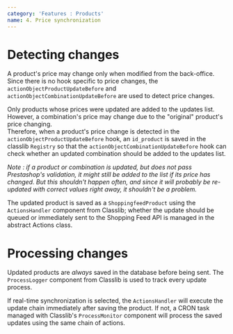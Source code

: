 ```yaml
---
category: 'Features : Products'
name: 4. Price synchronization
---
```


# Detecting changes

A product's price may change only when modified from the back-office. Since
there is no hook specific to price changes, the
`actionObjectProductUpdateBefore` and `actionObjectCombinationUpdateBefore` are
used to detect price changes.

Only products whose prices were updated are added to the updates list. However,
a combination's price may change due to the "original" product's price changing.  
Therefore, when a product's price change is detected in the
`actionObjectProductUpdateBefore` hook, an `id_product` is saved in the
classlib `Registry` so that the `actionObjectCombinationUpdateBefore` hook can
check whether an updated combination should be added to the updates list.

_Note : if a product or combination is updated, but does not pass Prestashop's
validation, it might still be added to the list if its price has changed. But
this shouldn't happen often, and since it will probably be re-updated with
correct values right away, it shouldn't be a problem._

The updated product is saved as a `ShoppingfeedProduct` using the
`ActionsHandler` component from Classlib; whether the update should be queued or
immediately sent to the Shopping Feed API is managed in the abstract Actions
class.

# Processing changes

Updated products are _always_ saved in the database before being sent. The
`ProcessLogger` component from Classlib is used to track every update process.

If real-time synchronization is selected, the `ActionsHandler` will execute the
update chain immediately after saving the product. If not, a CRON task managed
with Classlib's `ProcessMonitor` component will process the saved updates using
the same chain of actions.

